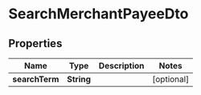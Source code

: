 

# SearchMerchantPayeeDto


## Properties

| Name | Type | Description | Notes |
|------------ | ------------- | ------------- | -------------|
|**searchTerm** | **String** |  |  [optional] |



